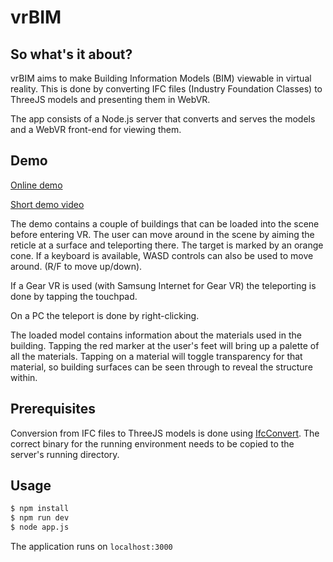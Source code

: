 # vrBIM

## So what's it about?

vrBIM aims to make Building Information Models (BIM) viewable in virtual reality. This is done by converting
IFC files (Industry Foundation Classes) to ThreeJS models and presenting them in WebVR.

The app consists of a Node.js server that converts and serves the models and a WebVR front-end for viewing them.

## Demo

[Online demo](http://vrbim.solitacloud.fi/demo/)

[Short demo video](https://www.youtube.com/watch?v=8FQWpi2sOlY)

The demo contains a couple of buildings that can be loaded into the scene before entering VR.
The user can move around in the scene by aiming the reticle at a surface and teleporting there. The target is
marked by an orange cone. If a keyboard is available, WASD controls can also be used to move around. (R/F to move up/down).

If a Gear VR is used (with Samsung Internet for Gear VR) the teleporting is done by tapping the touchpad.

On a PC the teleport is done by right-clicking.

The loaded model contains information about the materials used in the building. Tapping the red marker at the user's feet will bring up a palette of all the materials. Tapping on a material will toggle transparency for that material, so building surfaces can be seen through to reveal the structure within.

## Prerequisites

Conversion from IFC files to ThreeJS models is done using [IfcConvert](http://ifcopenshell.org/ifcconvert.html).
The correct binary for the running environment needs to be copied to the server's running directory.

## Usage
```bash
$ npm install
$ npm run dev
$ node app.js
```

The application runs on `localhost:3000`
